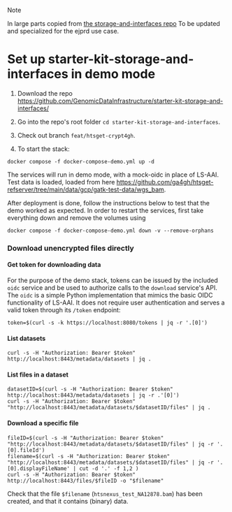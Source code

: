 > [!NOTE]
> In large parts copied from [the storage-and-interfaces repo](https://github.com/GenomicDataInfrastructure/starter-kit-storage-and-interfaces/blob/86d971294eb371189331c4898befe6dca8604b4b/README.md)
To be updated and specialized for the ejprd use case.
# Set up starter-kit-storage-and-interfaces in demo mode

1. Download the repo https://github.com/GenomicDataInfrastructure/starter-kit-storage-and-interfaces/
1. Go into the repo's root folder `cd starter-kit-storage-and-interfaces`.
1. Check out branch `feat/htsget-crypt4gh`.

1. To start the stack:
```shell
docker compose -f docker-compose-demo.yml up -d
```

The services will run in demo mode, with a mock-oidc in place of LS-AAI.
Test data is loaded, loaded from here  https://github.com/ga4gh/htsget-refserver/tree/main/data/gcp/gatk-test-data/wgs_bam.

After deployment is done, follow the instructions below to test that the demo worked as expected.
In order to restart the services, first take everything down and remove the volumes using
```
docker compose -f docker-compose-demo.yml down -v --remove-orphans
```
### **Download unencrypted files directly**

#### Get token for downloading data

For the purpose of the demo stack, tokens can be issued by the included `oidc`
service and be used to authorize calls to the `download` service's API. The
`oidc` is a simple Python implementation that mimics the basic OIDC
functionality of LS-AAI. It does not require user authentication and serves a
valid token through its `/token` endpoint:

```shell
token=$(curl -s -k https://localhost:8080/tokens | jq -r '.[0]')
```

#### List datasets

```shell
curl -s -H "Authorization: Bearer $token" http://localhost:8443/metadata/datasets | jq .
```

#### List files in a dataset

```shell
datasetID=$(curl -s -H "Authorization: Bearer $token" http://localhost:8443/metadata/datasets | jq -r .'[0]')
curl -s -H "Authorization: Bearer $token" "http://localhost:8443/metadata/datasets/$datasetID/files" | jq .
```

#### Download a specific file

```shell
fileID=$(curl -s -H "Authorization: Bearer $token" "http://localhost:8443/metadata/datasets/$datasetID/files" | jq -r '.[0].fileId')
filename=$(curl -s -H "Authorization: Bearer $token" "http://localhost:8443/metadata/datasets/$datasetID/files" | jq -r '.[0].displayFileName' | cut -d '.' -f 1,2 )
curl -s -H "Authorization: Bearer $token" http://localhost:8443/files/$fileID -o "$filename"
```
Check that the file `$filename` (`htsnexus_test_NA12878.bam`) has been created, and that it contains (binary) data.
